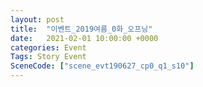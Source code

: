 ```yaml
---
layout: post
title:  "이벤트_2019여름_0화_오프닝"
date:   2021-02-01 10:00:00 +0000
categories: Event
Tags: Story Event
SceneCode: ["scene_evt190627_cp0_q1_s10"]
---
```


